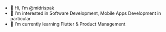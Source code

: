 - 👋 Hi, I’m @midrispak
- 👀 I’m interested in Software Development, Mobile Apps Development in particular
- 🌱 I’m currently learning Flutter & Product Management

<!---
midrispak/midrispak is a ✨ special ✨ repository because its `README.md` (this file) appears on your GitHub profile.
You can click the Preview link to take a look at your changes.
--->
